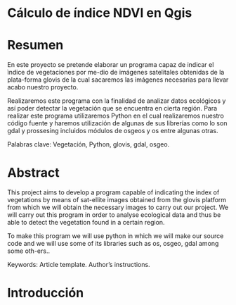 # Cálculo de índice NDVI en Qgis

# Resumen

En este proyecto se pretende elaborar un programa capaz de indicar el ìndice de vegetaciones 
por me-dio de imágenes satelitales obtenidas de la plata-forma glovis de la cual sacaremos 
las imágenes necesarias para llevar acabo nuestro proyecto.

Realizaremos este programa con la finalidad de
analizar datos ecológicos y así poder detectar la
vegetación que se encuentra en cierta región. 
Para realizar este programa utilizaremos Python
en el cual realizaremos nuestro código fuente y
haremos utilización de algunas de sus librerías
como lo son gdal y prossesing incluidos módulos de osgeos y os entre algunas otras.  

Palabras clave: Vegetación, Python, glovis, gdal, 
osgeo.

# Abstract
This project aims to develop a program capable of
indicating the index of vegetations by means of sat-ellite
images obtained from the glovis platform from
which we will obtain the necessary images to carry
out our project. We will carry out this program in order to analyse ecological data and thus be able to detect the vegetation found in a certain region.

To make this program we will use python in which we
will make our source code and we will use some of its
libraries such as os, osgeo, gdal among some oth-ers..

Keywords: Article template. Author’s instructions.

# Introducción
